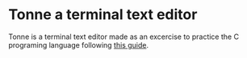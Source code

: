 # Tonne a terminal text editor

Tonne is a terminal text editor made as an excercise to practice the C programing language following [this guide](https://viewsourcecode.org/snaptoken/kilo).
